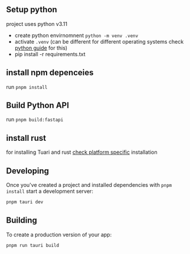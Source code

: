 ## Setup python

project uses python v3.11
- create python envirnomnent `python -m venv .venv`
- activate `.venv` (can be different for different operating systems check [python guide](https://docs.python.org/3/library/venv.html) for this)
- pip install -r requirements.txt

## install npm depenceies

run `pnpm install`

## Build Python API

run `pnpm build:fastapi`


## install rust
for installing Tuari and rust [check platform specific](https://tauri.app/v1/guides/getting-started/prerequisites) installation

## Developing

Once you've created a project and installed dependencies with `pnpm install` start a development server:

```bash
pnpm tauri dev
```

## Building

To create a production version of your app:

```bash
pnpm run tauri build
```
